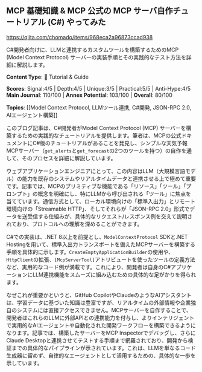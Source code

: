## MCP 基礎知識 & MCP 公式の MCP サーバ自作チュートリアル (C#) やってみた

https://qiita.com/chomado/items/968eca2a96873ccad938

C#開発者向けに、LLMと連携するカスタムツールを構築するためのMCP (Model Context Protocol) サーバーの実装手順とその実践的なテスト方法を詳細に解説します。

**Content Type**: 📖 Tutorial & Guide

**Scores**: Signal:4/5 | Depth:4/5 | Unique:3/5 | Practical:5/5 | Anti-Hype:4/5
**Main Journal**: 110/100 | **Annex Potential**: 103/100 | **Overall**: 80/100

**Topics**: [[Model Context Protocol, LLMツール連携, C#開発, JSON-RPC 2.0, AIエージェント構築]]

このブログ記事は、C#開発者がModel Context Protocol (MCP) サーバーを構築するための実践的なチュートリアルを提供します。筆者は、MCPの公式ドキュメントにC#版のチュートリアルがあることを発見し、シンプルな天気予報MCPサーバー（`get_alerts`と`get_forecast`の2つのツールを持つ）の自作を通して、そのプロセスを詳細に解説しています。

ウェブアプリケーションエンジニアにとって、この内容はLLM（大規模言語モデル）の能力を既存のシステムやリアルタイムデータと連携させる上で極めて重要です。記事では、MCPのプリミティブな機能である「リソース」「ツール」「プロンプト」の概念を明確にし、特にLLMから呼び出される「ツール」に焦点を当てています。通信方式として、ローカル環境向けの「標準入出力」とリモート環境向けの「Streamable HTTP」、そしてそれらが「JSON-RPC 2.0」形式でデータを送受信する仕組みが、具体的なリクエスト/レスポンス例を交えて説明されており、プロトコルへの理解を深めることができます。

C#での実装は、.NET 8以上を前提とし、`ModelContextProtocol` SDKと.NET Hostingを用いて、標準入出力トランスポートを備えたMCPサーバーを構築する手順を具体的に示します。`CreateEmptyApplicationBuilder`の使用や、`HttpClient`の拡張、`[McpServerTool]`アトリビュートを使ったツールの定義方法など、実用的なコード例が満載です。これにより、開発者は自身のC#アプリケーションにLLM連携機能をスムーズに組み込むための具体的な足がかりを得られます。

なぜこれが重要かというと、GitHub CopilotやClaudeのようなAIアシスタントは、学習データに基づいた知識は豊富ですが、リアルタイムの外部情報や企業独自のシステムには直接アクセスできません。MCPサーバーを自作することで、開発者はこれらのLLMに外部APIとの連携能力を付与し、よりインテリジェントで実用的なAIエージェントや自動化された開発ワークフローを構築できるようになります。記事では、構築したサーバーをMCP Inspectorでデバッグし、さらにClaude Desktopと連携させてテストする手順まで網羅されており、開発から検証までの具体的なパイプラインが示されています。これは、LLMを単なるコード生成器に留めず、自律的なエージェントとして活用するための、具体的な一歩を示しています。